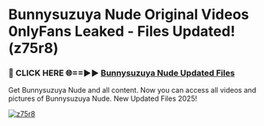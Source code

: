 # Bunnysuzuya Nude Original Videos 0nlyFans Leaked - Files Updated! (z75r8)

<h3>🔴 CLICK HERE 🌐==►► <a href="https://tinyurl.com/4mcuefdz" rel="nofollow">Bunnysuzuya Nude Updated Files</a></h3>

Get Bunnysuzuya Nude and all content. Now you can access all videos and pictures of Bunnysuzuya Nude. New Updated Files 2025!

[![z75r8](https://i.imgur.com/StAQSOY.gif)](https://tinyurl.com/4mcuefdz)
